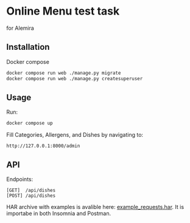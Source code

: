 # Online Menu test task

for Alemira

## Installation

Docker compose

```bash
docker compose run web ./manage.py migrate
docker compose run web ./manage.py createsuperuser
```

## Usage

Run:
```bash
docker compose up
```


Fill Categories, Allergens, and Dishes by navigating to:

```
http://127.0.0.1:8000/admin
```


## API

Endpoints:

```
[GET]  /api/dishes
[POST] /api/dishes
```

HAR archive with examples is avalible here: [example_requests.har](example_requests.har).
It is importabe in both Insomnia and Postman.
